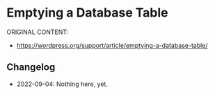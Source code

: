 # Emptying a Database Table

ORIGINAL CONTENT:
* https://wordpress.org/support/article/emptying-a-database-table/



## Changelog

- 2022-09-04: Nothing here, yet.

